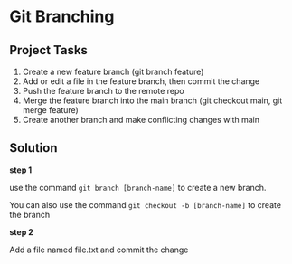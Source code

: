 # Git Branching

## Project Tasks
1. Create a new feature branch (git branch feature)
2. Add or edit a file in the feature branch, then commit the change
3. Push the feature branch to the remote repo
4. Merge the feature branch into the main branch (git checkout main, git merge feature)
5. Create another branch and make conflicting changes with main

## Solution
__step 1__

use the command `git branch [branch-name]` to create a new branch.

You can also use the command `git checkout -b [branch-name]` to create the branch

__step 2__

Add a file named file.txt and commit the change 